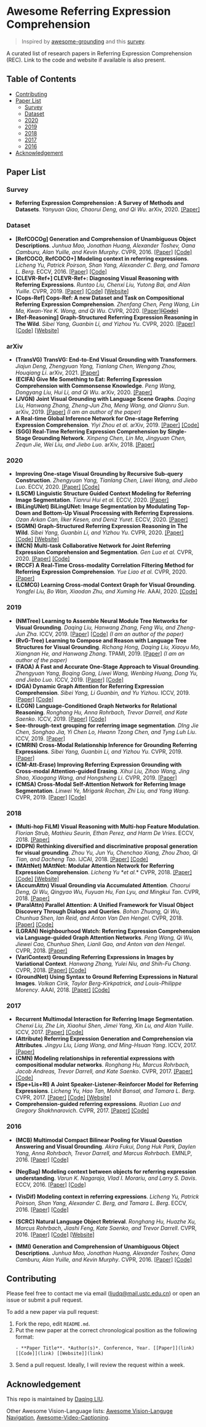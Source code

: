 # Awesome Referring Expression Comprehension

> Inspired by [awesome-grounding](https://github.com/TheShadow29/awesome-grounding) and this [survey](https://arxiv.org/pdf/2007.09554.pdf).

A curated list of research papers in Referring Expression Comprehension (REC). Link to the code and website if available is also present.

## Table of Contents
- [Contributing](#contributing)
- [Paper List](#paper-list)
  - [Survey](#survey)
  - [Dataset](#dataset)
  - [2020](#2020)
  - [2019](#2019)
  - [2018](#2018)
  - [2017](#2017)
  - [2016](#2016)
- [Acknowledgement](#acknowledgement)

## Paper List

### Survey

- **Referring Expression Comprehension : A Survey of Methods and Datasets**.  *Yanyuan Qiao, Chaorui Deng, and Qi Wu*. arXiv, 2020. [[Paper]](https://arxiv.org/pdf/2007.09554.pdf)

### Dataset

- **[RefCOCOg] Generation and Comprehension of Unambiguous Object Descriptions**.  *Junhua Mao, Jonathan Huang, Alexander Toshev, Oana Camburu, Alan Yuille, and Kevin Murphy*. CVPR, 2016. [[Paper]](https://arxiv.org/pdf/1511.02283.pdf) [[Code]](https://github.com/mjhucla/Google_Refexp_toolbox)
- **[RefCOCO, RefCOCO+] Modeling context in referring expressions**.  *Licheng Yu, Patrick Poirson, Shan Yang, Alexander C. Berg, and Tamara L. Berg*. ECCV, 2016. [[Paper]](https://arxiv.org/pdf/1608.00272.pdf) [[Code]](https://github.com/lichengunc/refer)
- **[CLEVR-Ref+] CLEVR-Ref+: Diagnosing Visual Reasoning with Referring Expressions**.  *Runtao Liu, Chenxi Liu, Yutong Bai, and Alan Yuille*. CVPR, 2019. [[Paper]](https://arxiv.org/pdf/1901.00850.pdf) [[Code]](https://github.com/ccvl/clevr-refplus-dataset-gen) [[Website]](https://cs.jhu.edu/~cxliu/2019/clevr-ref+)
- **[Cops-Ref] Cops-Ref: A new Dataset and Task on Compositional Referring Expression Comprehension**.  *Zhenfang Chen, Peng Wang, Lin Ma, Kwan-Yee K. Wong, and Qi Wu*. CVPR, 2020. [[Paper]](https://arxiv.org/pdf/2003.00403.pdf)[~~[Code]~~](https://github.com/zfchenUnique/Cops-Ref)
- **[Ref-Reasoning] Graph-Structured Referring Expression Reasoning in The Wild**.  *Sibei Yang, Guanbin Li, and Yizhou Yu*. CVPR, 2020. [[Paper]](https://arxiv.org/pdf/2004.08814.pdf) [[Code]](https://github.com/sibeiyang/sgmn) [[Website]](https://sibeiyang.github.io/dataset/ref-reasoning/)

### arXiv


- **(TransVG) TransVG: End-to-End Visual Grounding with Transformers**.  *Jiajun Deng, Zhengyuan Yang, Tianlang Chen, Wengang Zhou, Houqiang Li*. arXiv, 2021. [[Paper]](https://arxiv.org/pdf/2104.08541.pdf)
- **(ECIFA) Give Me Something to Eat: Referring Expression Comprehension with Commonsense Knowledge**.  *Peng Wang, Dongyang Liu, Hui Li, and Qi Wu*. arXiv, 2020. [[Paper]](https://arxiv.org/pdf/2006.01629.pdf)
- **(JVGN) Joint Visual Grounding with Language Scene Graphs**.  *Daqing Liu, Hanwang Zhang, Zheng-Jun Zha, Meng Wang, and Qianru Sun*. arXiv, 2019. [[Paper]](https://arxiv.org/pdf/1906.03561.pdf) *(I am an author of the paper)*
- **A Real-time Global Inference Network for One-stage Referring Expression Comprehension**.  *Yiyi Zhou et al.* arXiv, 2019. [[Paper]](https://arxiv.org/pdf/1912.03478.pdf) [[Code]](https://github.com/luogen1996/Real-time-Global-Inference-Network)
- **(SGG) Real-Time Referring Expression Comprehension by Single-Stage Grounding Network**.  *Xinpeng Chen, Lin Ma, Jingyuan Chen, Zequn Jie, Wei Liu, and Jiebo Luo*. arXiv, 2018. [[Paper]](https://arxiv.org/pdf/1812.03426v1.pdf)

### 2020

- **Improving One-stage Visual Grounding by Recursive Sub-query Construction**.  *Zhengyuan Yang, Tianlang Chen, Liwei Wang, and Jiebo Luo*. ECCV, 2020. [[Paper]](https://arxiv.org/pdf/2008.01059.pdf) [[Code]](https://github.com/zyang-ur/ReSC)
- **(LSCM) Linguistic Structure Guided Context Modeling for Referring Image Segmentation**.  *Tianrui Hui et al.* ECCV, 2020. [[Paper]](http://colalab.org/media/paper/Linguistic_Structure_Guided_Context_Modeling_for_Referring_Image_Segmentation.pdf)
- **(BiLingUNet) BiLingUNet: Image Segmentation by Modulating Top-Down and Bottom-Up Visual Processing with Referring Expressions**.  *Ozan Arkan Can, İlker Kesen, and Deniz Yuret*. ECCV, 2020. [[Paper]](https://arxiv.org/pdf/2003.12739.pdf)
- **(SGMN) Graph-Structured Referring Expression Reasoning in The Wild**.  *Sibei Yang, Guanbin Li, and Yizhou Yu*. CVPR, 2020.  [[Paper]](https://arxiv.org/pdf/2004.08814.pdf) [[Code]](https://github.com/sibeiyang/sgmn) [[Website]](https://sibeiyang.github.io/dataset/ref-reasoning/)
- **(MCN) Multi-task Collaborative Network for Joint Referring Expression Comprehension and Segmentation**.  *Gen Luo et al.* CVPR, 2020. [[Paper]](https://arxiv.org/pdf/2003.08813.pdf) [[Code]](https://github.com/luogen1996/MCN)
- **(RCCF) A Real-Time Cross-modality Correlation Filtering Method for Referring Expression Comprehension**.  *Yue Liao et al.* CVPR, 2020. [[Paper]](https://arxiv.org/pdf/1909.07072.pdf)
- **(LCMCG) Learning Cross-modal Context Graph for Visual Grounding**.  *Yongfei Liu, Bo Wan, Xiaodan Zhu, and Xuming He*. AAAI, 2020. [[Code]](https://github.com/youngfly11/LCMCG-PyTorch)

### 2019

- **(NMTree) Learning to Assemble Neural Module Tree Networks for Visual Grounding**.  *Daqing Liu, Hanwang Zhang, Feng Wu, and Zheng-Jun Zha*. ICCV, 2019. [[Paper]](http://openaccess.thecvf.com/content_ICCV_2019/papers/Liu_Learning_to_Assemble_Neural_Module_Tree_Networks_for_Visual_Grounding_ICCV_2019_paper.pdf) [[Code]](https://github.com/daqingliu/NMTree) *(I am an author of the paper)*
- **(RvG-Tree) Learning to Compose and Reason with Language Tree Structures for Visual Grounding**.  *Richang Hong, Daqing Liu, Xiaoyu Mo, Xiangnan He, and Hanwang Zhang*. TPAMI, 2019. [[Paper]](https://arxiv.org/pdf/1906.01784.pdf) *(I am an author of the paper)*
- **(FAOA) A Fast and Accurate One-Stage Approach to Visual Grounding**.  *Zhengyuan Yang, Boqing Gong, Liwei Wang, Wenbing Huang, Dong Yu, and Jiebo Luo*. ICCV, 2019. [[Paper]](https://arxiv.org/pdf/1908.06354.pdf) [[Code]](https://github.com/zyang-ur/onestage_grounding)
- **(DGA) Dynamic Graph Attention for Referring Expression Comprehension**.  *Sibei Yang, Li Guanbin, and Yu Yizhou*. ICCV, 2019. [[Paper]](https://arxiv.org/pdf/1909.08164.pdf) [[Code]](https://github.com/sibeiyang/sgmn/tree/master/lib/dga_models)
- **(LCGN) Language-Conditioned Graph Networks for Relational Reasoning**.  *Ronghang Hu, Anna Rohrbach, Trevor Darrell, and Kate Saenko*. ICCV, 2019. [[Paper]](https://arxiv.org/pdf/1905.04405.pdf) [[Code]](https://github.com/ronghanghu/lcgn)
- **See-through-text grouping for referring image segmentation**.  *DIng Jie Chen, Songhao Jia, Yi Chen Lo, Hwann Tzong Chen, and Tyng Luh Liu*. ICCV, 2019. [[Paper]](https://openaccess.thecvf.com/content_ICCV_2019/papers/Chen_See-Through-Text_Grouping_for_Referring_Image_Segmentation_ICCV_2019_paper.pdf)
- **(CMRIN) Cross-Modal Relationship Inference for Grounding Referring Expressions**.  *Sibei Yang, Guanbin Li, and Yizhou Yu*. CVPR, 2019. [[Paper]](https://arxiv.org/pdf/1906.04464.pdf)
- **(CM-Att-Erase) Improving Referring Expression Grounding with Cross-modal Attention-guided Erasing**.  *Xihui Liu, Zihao Wang, Jing Shao, Xiaogang Wang, and Hongsheng Li*. CVPR, 2019. [[Paper]](https://arxiv.org/pdf/1903.00839.pdf)
- **(CMSA) Cross-Modal Self-Attention Network for Referring Image Segmentation**.  *Linwei Ye, Mrigank Rochan, Zhi Liu, and Yang Wang*. CVPR, 2019. [[Paper]](https://arxiv.org/pdf/1904.04745.pdf) [[Code]](https://github.com/lwye/CMSA-Net)

### 2018

- **(Multi-hop FiLM) Visual Reasoning with Multi-hop Feature Modulation**.  *Florian Strub, Mathieu Seurin, Ethan Perez, and Harm De Vries*. ECCV, 2018. [[Paper]](https://arxiv.org/pdf/1808.04446.pdf)
- **(DDPN) Rethinking diversified and discriminative proposal generation for visual grounding**.  *Zhou Yu, Jun Yu, Chenchao Xiang, Zhou Zhao, Qi Tian, and Dacheng Tao*. IJCAI, 2018. [[Paper]](https://www.ijcai.org/proceedings/2018/0155.pdf) [[Code]](https://github.com/XiangChenchao/DDPN)
- **(MAttNet) MAttNet: Modular Attention Network for Referring Expression Comprehension**.  *Licheng Yu \*et al.** CVPR, 2018. [[Paper]](http://openaccess.thecvf.com/content_cvpr_2018/papers/Yu_MAttNet_Modular_Attention_CVPR_2018_paper.pdf) [[Code]](https://github.com/lichengunc/MAttNet) [[Website]](http://vision2.cs.unc.edu/refer/comprehension)
- **(AccumAttn) Visual Grounding via Accumulated Attention**.  *Chaorui Deng, Qi Wu, Qingyao Wu, Fuyuan Hu, Fan Lyu, and Mingkui Tan*. CVPR, 2018. [[Paper]](http://openaccess.thecvf.com/content_cvpr_2018/papers/Deng_Visual_Grounding_via_CVPR_2018_paper.pdf)
- **(ParalAttn) Parallel Attention: A Unified Framework for Visual Object Discovery Through Dialogs and Queries**.  *Bohan Zhuang, Qi Wu, Chunhua Shen, Ian Reid, and Anton Van Den Hengel*. CVPR, 2018. [[Paper]](https://arxiv.org/pdf/1711.06370.pdf) [[Code]](https://github.com/bohanzhuang/Parallel-Attention-A-Unified-Framework-for-Visual-Object-Discovery-through-Dialogs-and-Queries)
- **(LGRAN) Neighbourhood Watch: Referring Expression Comprehension via Language-guided Graph Attention Networks**.  *Peng Wang, Qi Wu, Jiewei Cao, Chunhua Shen, Lianli Gao, and Anton van den Hengel*. CVPR, 2018. [[Paper]](https://arxiv.org/pdf/1812.04794.pdf)
- **(VariContext) Grounding Referring Expressions in Images by Variational Context**.  *Hanwang Zhang, Yulei Niu, and Shih-Fu Chang*. CVPR, 2018. [[Paper]](http://openaccess.thecvf.com/content_cvpr_2018/papers/Zhang_Grounding_Referring_Expressions_CVPR_2018_paper.pdf) [[Code]](https://github.com/yuleiniu/vc/)
- **(GroundNet) Using Syntax to Ground Referring Expressions in Natural Images**.  *Volkan Cirik, Taylor Berg-Kirkpatrick, and Louis-Philippe Morency*. AAAI, 2018. [[Paper]](https://arxiv.org/pdf/1805.10547.pdf) [[Code]](https://github.com/volkancirik/groundnet)

### 2017

- **Recurrent Multimodal Interaction for Referring Image Segmentation**.  *Chenxi Liu, Zhe Lin, Xiaohui Shen, Jimei Yang, Xin Lu, and Alan Yuille*. ICCV, 2017. [[Paper]](https://arxiv.org/pdf/1703.07939.pdf) [[Code]](https://github.com/chenxi116/TF-phrasecut-public)
- **(Attribute) Referring Expression Generation and Comprehension via Attributes**.  *Jingyu Liu, Liang Wang, and Ming-Hsuan Yang*. ICCV, 2017. [[Paper]](http://faculty.ucmerced.edu/mhyang/papers/iccv2017_referring_expression.pdf)
- **(CMN) Modeling relationships in referential expressions with compositional modular networks**.  *Ronghang Hu, Marcus Rohrbach, Jacob Andreas, Trevor Darrell, and Kate Saenko*. CVPR, 2017. [[Paper]](http://openaccess.thecvf.com/content_cvpr_2017/papers/Hu_Modeling_Relationships_in_CVPR_2017_paper.pdf) [[Code]](https://github.com/ronghanghu/cmn)
- **(Spe+Lis+RI) A Joint Speaker-Listener-Reinforcer Model for Referring Expressions**.  *Licheng Yu, Hao Tan, Mohit Bansal, and Tamara L. Berg*. CVPR, 2017. [[Paper]](http://openaccess.thecvf.com/content_cvpr_2017/papers/Yu_A_Joint_Speaker-Listener-Reinforcer_CVPR_2017_paper.pdf) [[Code]](https://github.com/lichengunc/speaker_listener_reinforcer) [[Website]](https://vision.cs.unc.edu/refer/)
- **Comprehension-guided referring expressions**.  *Ruotian Luo and Gregory Shakhnarovich*. CVPR, 2017. [[Paper]](http://openaccess.thecvf.com/content_cvpr_2017/papers/Luo_Comprehension-Guided_Referring_Expressions_CVPR_2017_paper.pdf) [[Code]](https://github.com/ruotianluo/refexp-comprehension)

### 2016

- **(MCB) Multimodal Compact Bilinear Pooling for Visual Question Answering and Visual Grounding**.  *Akira Fukui, Dong Huk Park, Daylen Yang, Anna Rohrbach, Trevor Darrell, and Marcus Rohrbach*. EMNLP, 2016. [[Paper]](https://arxiv.org/pdf/1606.01847.pdf) [[Code]](https://github.com/akirafukui/vqa-mcb)

- **(NegBag) Modeling context between objects for referring expression understanding**.  *Varun K. Nagaraja, Vlad I. Morariu, and Larry S. Davis*. ECCV, 2016. [[Paper]](https://arxiv.org/pdf/1608.00525.pdf) [[Code]](https://github.com/varun-nagaraja/referring-expressions)
- **(VisDif) Modeling context in referring expressions**.  *Licheng Yu, Patrick Poirson, Shan Yang, Alexander C. Berg, and Tamara L. Berg*. ECCV, 2016. [[Paper]](https://arxiv.org/pdf/1608.00272.pdf) [[Code]](https://github.com/lichengunc/refer)
- **(SCRC) Natural Language Object Retrieval**.  *Ronghang Hu, Huazhe Xu, Marcus Rohrbach, Jiashi Feng, Kate Saenko, and Trevor Darrell*. CVPR, 2016. [[Paper]](https://www.cv-foundation.org/openaccess/content_cvpr_2016/papers/Hu_Natural_Language_Object_CVPR_2016_paper.pdf) [[Code]](https://github.com/ronghanghu/natural-language-object-retrieval) [[Website]](http://ronghanghu.com/text_obj_retrieval/)

- **(MMI) Generation and Comprehension of Unambiguous Object Descriptions**.  *Junhua Mao, Jonathan Huang, Alexander Toshev, Oana Camburu, Alan Yuille, and Kevin Murphy*. CVPR, 2016. [[Paper]](https://arxiv.org/pdf/1511.02283.pdf) [[Code]](https://github.com/mjhucla/Google_Refexp_toolbox)

## Contributing

Please feel free to contact me via email (liudq@mail.ustc.edu.cn) or open an issue or submit a pull request.

To add a new paper via pull request:

1. Fork the repo, edit `README.md`.
1. Put the new paper at the correct chronological position as the following format:
    ```
    - **Paper Title**. *Author(s)*. Conference, Year. [[Paper]](link) [[Code]](link) [[Website]](link)
    ```
1. Send a pull request. Ideally, I will review the request within a week.

## Acknowledgement

This repo is maintained by [Daqing LIU](http://home.ustc.edu.cn/~liudq/).

Other Awesome Vision-Language lists: [Awesome Vision-Languge Navigation](https://github.com/daqingliu/awesome-vln), [Awesome-Video-Captioning](https://github.com/tgc1997/Awesome-Video-Captioning).

